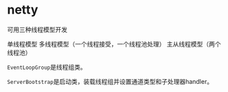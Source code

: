 # netty

可用三种线程模型开发

单线程模型  多线程模型（一个线程接受，一个线程池处理）  主从线程模型（两个线程池）

`EventLoopGroup`是线程组类。

`ServerBootstrap`是启动类，装载线程组并设置通道类型和子处理器handler。



